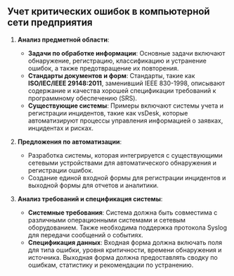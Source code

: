 ## Учет критических ошибок в компьютерной сети предприятия

1) **Анализ предметной области**:
   - **Задачи по обработке информации**: Основные задачи включают обнаружение, регистрацию, классификацию и устранение ошибок, а также предотвращение их повторения.
   - **Стандарты документов и форм**: Стандарты, такие как **ISO/IEC/IEEE 29148:2011**, заменивший IEEE 830-1998, описывают содержание и качества хорошей спецификации требований к программному обеспечению (SRS).
   - **Существующие системы**: Примеры включают системы учета и регистрации инцидентов, такие как vsDesk, которые автоматизируют процессы управления информацией о заявках, инцидентах и рисках.

2) **Предложения по автоматизации**:
   - Разработка системы, которая интегрируется с существующими сетевыми устройствами для автоматического обнаружения и регистрации ошибок.
   - Создание единой входной формы для регистрации инцидентов и выходной формы для отчетов и аналитики.

3) **Анализ требований и спецификация системы**:
   - **Системные требования**: Система должна быть совместима с различными операционными системами и сетевым оборудованием. Также необходима поддержка протокола Syslog для передачи сообщений о событиях.
   - **Спецификация данных**: Входная форма должна включать поля для типа ошибки, уровня критичности, времени обнаружения и источника. Выходная форма должна предоставлять сводку по ошибкам, статистику и рекомендации по устранению.

